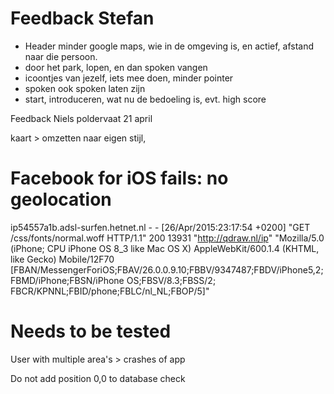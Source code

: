 # Feedback Stefan
- Header minder google maps,
	wie in de omgeving is, en actief, afstand naar die persoon.
- door het park, lopen, en dan spoken vangen
- icoontjes van jezelf, iets mee doen, minder pointer
- spoken ook spoken laten zijn
- start, introduceren, wat nu de bedoeling is,
	evt. high score 

Feedback Niels poldervaat
21 april

kaart > omzetten naar eigen stijl, 


# Facebook for iOS fails: no geolocation
ip54557a1b.adsl-surfen.hetnet.nl - - [26/Apr/2015:23:17:54 +0200] "GET /css/fonts/normal.woff HTTP/1.1" 200 13931 "http://qdraw.nl/ip" "Mozilla/5.0 (iPhone; CPU iPhone OS 8_3 like Mac OS X) AppleWebKit/600.1.4 (KHTML, like Gecko) Mobile/12F70 [FBAN/MessengerForiOS;FBAV/26.0.0.9.10;FBBV/9347487;FBDV/iPhone5,2;FBMD/iPhone;FBSN/iPhone OS;FBSV/8.3;FBSS/2; FBCR/KPNNL;FBID/phone;FBLC/nl_NL;FBOP/5]"


# Needs to be tested
User with multiple area's > crashes of app

Do not add position 0,0 to database check

